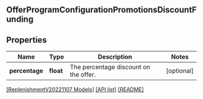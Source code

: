 ## OfferProgramConfigurationPromotionsDiscountFunding

## Properties

Name | Type | Description | Notes
------------ | ------------- | ------------- | -------------
**percentage** | **float** | The percentage discount on the offer. | [optional]

[[ReplenishmentV20221107 Models]](../) [[API list]](../../Api) [[README]](../../../README.md)

